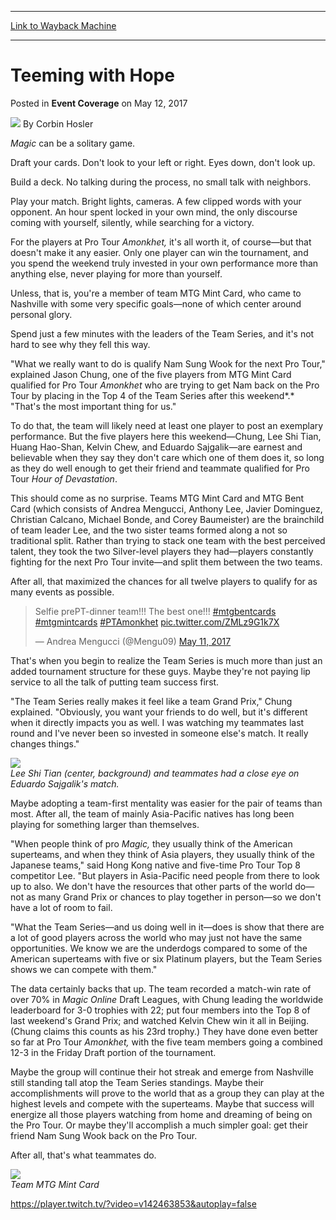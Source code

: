 
---
[Link to Wayback Machine](https://web.archive.org/web/20170515093601/http://magic.wizards.com/en/events/coverage/ptakh/teeming-with-hope-2017-05-12)

[_metadata_:author]:- "Corbin Hosler"
[_metadata_:description]:- "Magic can be a solitary game. Draft your cards. Don't look to your left or right. Eyes down, don't look up. Build a deck. No talking during the process, no small talk with neighbors. Play your match. Bright lights, cameras. A few clipped words with your opponent. An hour spent locked in your own mind, the only discourse coming with yourself, silently, while searching for a victory."
[_metadata_:generator]:- "Drupal 7 (http://drupal.org)"
[_metadata_:node]:- "1156631"
[_metadata_:publish_date]:- "2017-05-12"
[_metadata_:source]:- "div-main-content"
[_metadata_:title]:- "Teeming with Hope"
[_metadata_:wayback_capture_timestamp]:- "2017-05-15 09:36:01"
[_metadata_:wayback_raw_url]:- "https://web.archive.org/web/20170515093601id_/http://magic.wizards.com/en/events/coverage/ptakh/teeming-with-hope-2017-05-12"
[_metadata_:wayback_url]:- "http://magic.wizards.com/en/events/coverage/ptakh/teeming-with-hope-2017-05-12"
---


Teeming with Hope
=================



 Posted in **Event Coverage**
 on May 12, 2017 






![](https://media.magic.wizards.com/styles/auth_small/public/images/person/hosler.jpg)
By Corbin Hosler











*Magic* can be a solitary game.


Draft your cards. Don't look to your left or right. Eyes down, don't look up.


Build a deck. No talking during the process, no small talk with neighbors.


Play your match. Bright lights, cameras. A few clipped words with your opponent. An hour spent locked in your own mind, the only discourse coming with yourself, silently, while searching for a victory.


For the players at Pro Tour *Amonkhet,* it's all worth it, of course—but that doesn't make it any easier. Only one player can win the tournament, and you spend the weekend truly invested in your own performance more than anything else, never playing for more than yourself.


Unless, that is, you're a member of team MTG Mint Card, who came to Nashville with some very specific goals—none of which center around personal glory.


Spend just a few minutes with the leaders of the Team Series, and it's not hard to see why they fell this way.


"What we really want to do is qualify Nam Sung Wook for the next Pro Tour," explained Jason Chung, one of the five players from MTG Mint Card qualified for Pro Tour *Amonkhet* who are trying to get Nam back on the Pro Tour by placing in the Top 4 of the Team Series after this weekend*.* "That's the most important thing for us."


To do that, the team will likely need at least one player to post an exemplary performance. But the five players here this weekend—Chung, Lee Shi Tian, Huang Hao-Shan, Kelvin Chew, and Eduardo Sajgalik—are earnest and believable when they say they don't care which one of them does it, so long as they do well enough to get their friend and teammate qualified for Pro Tour *Hour of Devastation*.


This should come as no surprise. Teams MTG Mint Card and MTG Bent Card (which consists of Andrea Mengucci, Anthony Lee, Javier Dominguez, Christian Calcano, Michael Bonde, and Corey Baumeister) are the brainchild of team leader Lee, and the two sister teams formed along a not so traditional split. Rather than trying to stack one team with the best perceived talent, they took the two Silver-level players they had—players constantly fighting for the next Pro Tour invite—and split them between the two teams.


After all, that maximized the chances for all twelve players to qualify for as many events as possible.



> 
> Selfie prePT-dinner team!!! The best one!!! [#mtgbentcards](https://twitter.com/hashtag/mtgbentcards?src=hash) [#mtgmintcards](https://twitter.com/hashtag/mtgmintcards?src=hash) [#PTAmonkhet](https://twitter.com/hashtag/PTAmonkhet?src=hash) [pic.twitter.com/ZMLz9G1k7X](https://t.co/ZMLz9G1k7X)
> 
> 
> — Andrea Mengucci (@Mengu09) [May 11, 2017](https://twitter.com/Mengu09/status/862812138875781120)


That's when you begin to realize the Team Series is much more than just an added tournament structure for these guys. Maybe they're not paying lip service to all the talk of putting team success first.


"The Team Series really makes it feel like a team Grand Prix," Chung explained. "Obviously, you want your friends to do well, but it's different when it directly impacts you as well. I was watching my teammates last round and I've never been so invested in someone else's match. It really changes things."


![](https://media.wizards.com/2017/events/ptakh/PTAKH-20170512-0683.jpg)  
*Lee Shi Tian (center, background) and teammates had a close eye on Eduardo Sajgalik's match.*


Maybe adopting a team-first mentality was easier for the pair of teams than most. After all, the team of mainly Asia-Pacific natives has long been playing for something larger than themselves.


"When people think of pro *Magic,* they usually think of the American superteams, and when they think of Asia players, they usually think of the Japanese teams," said Hong Kong native and five-time Pro Tour Top 8 competitor Lee. "But players in Asia-Pacific need people from there to look up to also. We don't have the resources that other parts of the world do—not as many Grand Prix or chances to play together in person—so we don't have a lot of room to fail.


"What the Team Series—and us doing well in it—does is show that there are a lot of good players across the world who may just not have the same opportunities. We know we are the underdogs compared to some of the American superteams with five or six Platinum players, but the Team Series shows we can compete with them."


The data certainly backs that up. The team recorded a match-win rate of over 70% in *Magic Online* Draft Leagues, with Chung leading the worldwide leaderboard for 3-0 trophies with 22; put four members into the Top 8 of last weekend's Grand Prix; and watched Kelvin Chew win it all in Beijing. (Chung claims this counts as his 23rd trophy.) They have done even better so far at Pro Tour *Amonkhet,* with the five team members going a combined 12-3 in the Friday Draft portion of the tournament.


Maybe the group will continue their hot streak and emerge from Nashville still standing tall atop the Team Series standings. Maybe their accomplishments will prove to the world that as a group they can play at the highest levels and compete with the superteams. Maybe that success will energize all those players watching from home and dreaming of being on the Pro Tour. Or maybe they'll accomplish a much simpler goal: get their friend Nam Sung Wook back on the Pro Tour.


After all, that's what teammates do.


![](https://media.wizards.com/2017/events/teamlogos/mtg_mint_card.jpg)  
*Team MTG Mint Card*


<https://player.twitch.tv/?video=v142463853&autoplay=false>







